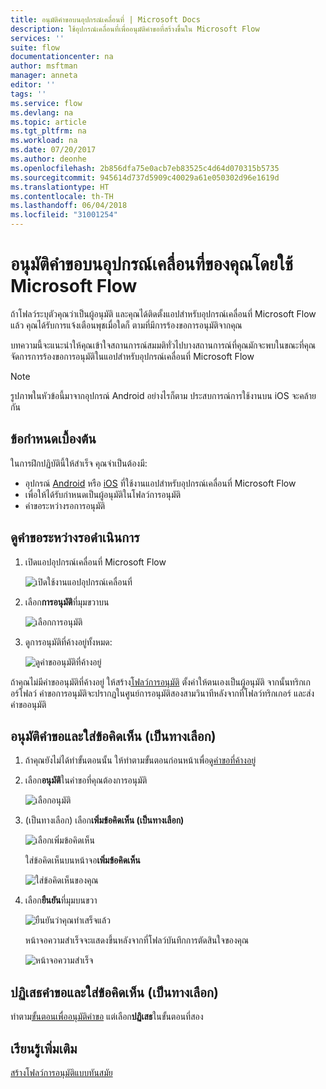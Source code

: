 ```yaml
---
title: อนุมัติคำขอบนอุปกรณ์เคลื่อนที่ | Microsoft Docs
description: ใช้อุปกรณ์เคลื่อนที่เพื่ออนุมัติคำขอที่สร้างขึ้นใน Microsoft Flow
services: ''
suite: flow
documentationcenter: na
author: msftman
manager: anneta
editor: ''
tags: ''
ms.service: flow
ms.devlang: na
ms.topic: article
ms.tgt_pltfrm: na
ms.workload: na
ms.date: 07/20/2017
ms.author: deonhe
ms.openlocfilehash: 2b856dfa75e0acb7eb83525c4d64d070315b5735
ms.sourcegitcommit: 945614d737d5909c40029a61e050302d96e1619d
ms.translationtype: HT
ms.contentlocale: th-TH
ms.lasthandoff: 06/04/2018
ms.locfileid: "31001254"
---
```

# <a name="approve-requests-on-your-mobile-device-by-using-microsoft-flow"></a>อนุมัติคำขอบนอุปกรณ์เคลื่อนที่ของคุณโดยใช้ Microsoft Flow
ถ้าโฟลว์ระบุตัวคุณว่าเป็นผู้อนุมัติ และคุณได้ติดตั้งแอปสำหรับอุปกรณ์เคลื่อนที่ Microsoft Flow แล้ว คุณได้รับการแจ้งเตือนพุชเมื่อใดก็ ตามที่มีการร้องขอการอนุมัติจากคุณ

บทความนี้จะแนะนำให้คุณเข้าใจสถานการณ์สมมติทั่วไปบางสถานการณ์ที่คุณมักจะพบในขณะที่คุณจัดการการร้องขอการอนุมัติในแอปสำหรับอุปกรณ์เคลื่อนที่ Microsoft Flow

> [!NOTE]
> รูปภาพในหัวข้อนี้มาจากอุปกรณ์ Android อย่างไรก็ตาม ประสบการณ์การใช้งานบน iOS จะคล้ายกัน
> 
> 

## <a name="prerequisites"></a>ข้อกำหนดเบื้องต้น
ในการฝึกปฏิบัตินี้ให้สำเร็จ คุณจำเป็นต้องมี:

* อุปกรณ์ [Android](https://aka.ms/flowmobiledocsandroid) หรือ [iOS](https://aka.ms/flowmobiledocsios) ที่ใช้งานแอปสำหรับอุปกรณ์เคลื่อนที่ Microsoft Flow
* เพื่อให้ได้รับกำหนดเป็นผู้อนุมัติในโฟลว์การอนุมัติ
* คำขอระหว่างรอการอนุมัติ

## <a name="view-pending-requests"></a>ดูคำขอระหว่างรอดำเนินการ
1. เปิดแอปอุปกรณ์เคลื่อนที่ Microsoft Flow
   
    ![เปิดใช้งานแอปอุปกรณ์เคลื่อนที่](./media/mobile-approvals/open-app.png)
2. เลือก**การอนุมัติ**ที่มุมขวาบน
   
    ![เลือกการอนุมัติ](./media/mobile-approvals/select-approvals.png)
3. ดูการอนุมัติที่ค้างอยู่ทั้งหมด:
   
    ![ดูคำขออนุมัติที่ค้างอยู่](./media/mobile-approvals/show-pending-approval-requests.png)

ถ้าคุณไม่มีคำขออนุมัติที่ค้างอยู่ ให้สร้าง[โฟลว์การอนุมัติ](modern-approvals.md) ตั้งค่าให้ตนเองเป็นผู้อนุมัติ จากนั้นทริกเกอร์โฟลว์ คำขอการอนุมัติจะปรากฏในศูนย์การอนุมัติสองสามวินาทีหลังจากที่โฟลว์ทริกเกอร์ และส่งคำขออนุมัติ

## <a name="approve-requests-and-leave-an-optional-comment"></a>อนุมัติคำขอและใส่ข้อคิดเห็น (เป็นทางเลือก)
1. ถ้าคุณยังไม่ได้ทำขั้นตอนนั้น ให้ทำตามขั้นตอนก่อนหน้าเพื่อ[ดูคำขอที่ค้างอยู่](mobile-approvals.md#view-pending-requests)
2. เลือก**อนุมัติ**ในคำขอที่คุณต้องการอนุมัติ
   
    ![เลือกอนุมัติ](./media/mobile-approvals/select-approve.png)
3. (เป็นทางเลือก) เลือก**เพิ่มข้อคิดเห็น (เป็นทางเลือก)**
   
    ![เลือกเพิ่มข้อคิดเห็น](./media/mobile-approvals/select-add-comment.png)
   
    ใส่ข้อคิดเห็นบนหน้าจอ**เพิ่มข้อคิดเห็น**
   
    ![ใส่ข้อคิดเห็นของคุณ](./media/mobile-approvals/enter-comment-for-approval.png)
4. เลือก**ยืนยัน**ที่มุมบนขวา
   
    ![ยืนยันว่าคุณทำเสร็จแล้ว](./media/mobile-approvals/tap-confirm-button.png)
   
    หน้าจอความสำเร็จจะแสดงขึ้นหลังจากที่โฟลว์บันทึกการตัดสินใจของคุณ
   
    ![หน้าจอความสำเร็จ](./media/mobile-approvals/approved.png)

## <a name="reject-requests-and-leave-an-optional-comment"></a>ปฏิเสธคำขอและใส่ข้อคิดเห็น (เป็นทางเลือก)
ทำตาม[ขั้นตอนเพื่ออนุมัติคำขอ](mobile-approvals.md#approve-requests-and-leave-an-optional-comment) แต่เลือก**ปฏิเสธ**ในขั้นตอนที่สอง

## <a name="learn-more"></a>เรียนรู้เพิ่มเติม
[สร้างโฟลว์การอนุมัติแบบทันสมัย](modern-approvals.md)


